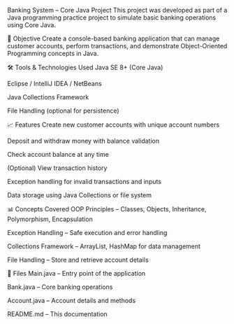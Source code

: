 Banking System – Core Java Project
This project was developed as part of a Java programming practice project to simulate basic banking operations using Core Java.

📌 Objective
Create a console-based banking application that can manage customer accounts, perform transactions, and demonstrate Object-Oriented Programming concepts in Java.

🛠️ Tools & Technologies Used
Java SE 8+ (Core Java)

Eclipse / IntelliJ IDEA / NetBeans

Java Collections Framework

File Handling (optional for persistence)

📈 Features
Create new customer accounts with unique account numbers

Deposit and withdraw money with balance validation

Check account balance at any time

(Optional) View transaction history

Exception handling for invalid transactions and inputs

Data storage using Java Collections or file system

📊 Concepts Covered
OOP Principles – Classes, Objects, Inheritance, Polymorphism, Encapsulation

Exception Handling – Safe execution and error handling

Collections Framework – ArrayList, HashMap for data management

File Handling – Store and retrieve account details

📂 Files
Main.java – Entry point of the application

Bank.java – Core banking operations

Account.java – Account details and methods

README.md – This documentation

